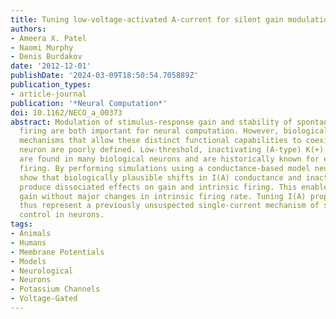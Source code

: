 ```yaml
---
title: Tuning low-voltage-activated A-current for silent gain modulation
authors:
- Ameera X. Patel
- Naomi Murphy
- Denis Burdakov
date: '2012-12-01'
publishDate: '2024-03-09T18:50:54.705889Z'
publication_types:
- article-journal
publication: '*Neural Computation*'
doi: 10.1162/NECO_a_00373
abstract: Modulation of stimulus-response gain and stability of spontaneous (unstimulated)
  firing are both important for neural computation. However, biologically plausible
  mechanisms that allow these distinct functional capabilities to coexist in the same
  neuron are poorly defined. Low-threshold, inactivating (A-type) K(+) currents (I(A))
  are found in many biological neurons and are historically known for enabling low-frequency
  firing. By performing simulations using a conductance-based model neuron, here we
  show that biologically plausible shifts in I(A) conductance and inactivation kinetics
  produce dissociated effects on gain and intrinsic firing. This enables I(A) to regulate
  gain without major changes in intrinsic firing rate. Tuning I(A) properties may
  thus represent a previously unsuspected single-current mechanism of silent gain
  control in neurons.
tags:
- Animals
- Humans
- Membrane Potentials
- Models
- Neurological
- Neurons
- Potassium Channels
- Voltage-Gated
---
```

